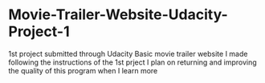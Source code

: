 # Movie-Trailer-Website-Udacity-Project-1
1st project submitted through Udacity
Basic movie trailer website I made following the instructions of the 1st prject
I plan on returning and improving the quality of this program when I learn more
